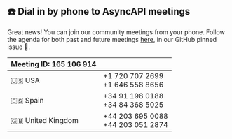 ## ☎️ Dial in by phone to AsyncAPI meetings
Great news! You can join our community meetings from your phone. Follow the agenda for both past and future meetings [here](https://github.com/asyncapi/community/issues?utf8=%E2%9C%93&q=is%3Aissue+label%3Ameeting+sort%3Acreated-desc+), in our GitHub pinned issue 🐙.

| **Meeting ID: 165 106 914**|                                         |
|----------------------------|-----------------------------------------|
| 🇺🇸 USA                     | +1 720 707 2699 </br>+1 646 558 8656    |
| 🇪🇸 Spain                   | +34 91 198 0188 </br> +34 84 368 5025   |
| 🇬🇧 United Kingdom          | +44 203 695 0088 </br> +44 203 051 2874 |